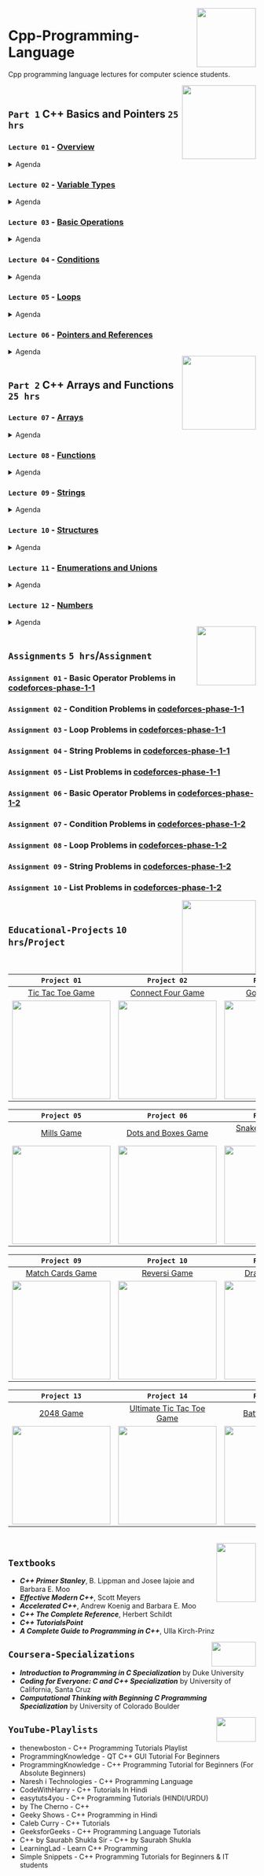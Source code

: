 <img align="right" width="120" height="120" src="https://github.com/cs-MohamedAyman/Computer-Science-Textbooks/blob/master/logos/cpp.jpg">

# Cpp-Programming-Language
Cpp programming language lectures for computer science students.

<img align="right" width="150" height="150" src="https://github.com/cs-MohamedAyman/Computer-Science-Textbooks/blob/master/logos/practice1.jpg">
<br>

## `Part 1` C++ Basics and Pointers `25 hrs`

### `Lecture 01` - [Overview](https://github.com/cs-MohamedAyman/Cpp-Programming-Language/blob/master/Lectures/README.md)
<details>
  <summary>Agenda</summary><br>

  - History of C++
  - Interpreter vs. Compiler
  - C++ Identifiers and Reserved Words
  - Lines and Indentation
  - Multi-Line Statements
  - Quotation and Comments
</details>

### `Lecture 02` - [Variable Types](https://github.com/cs-MohamedAyman/Cpp-Programming-Language/tree/master/Lectures/README.md)
<details>
  <summary>Agenda</summary><br>

  - C++ Variables
  - C++ Integers
  - C++ Floats
  - C++ Strings
  - C++ Arrays
  - Data Type Conversion
</details>

### `Lecture 03` - [Basic Operations](https://github.com/cs-MohamedAyman/Cpp-Programming-Language/tree/master/Lectures/README.md)
<details>
  <summary>Agenda</summary><br>

  - Arithmetic Operators
  - Comparison Operators
  - Bitwise Operators
  - Assignment Operators
  - Logical Operators
  - Operators Precedence
</details>

### `Lecture 04` - [Conditions](https://github.com/cs-MohamedAyman/Cpp-Programming-Language/tree/master/Lectures/README.md)
<details>
  <summary>Agenda</summary><br>

  - Decision making Definition
  - IF Statement
  - IF and ELSE Statements
  - IF, ELSE IF and ELSE Statements
  - Nested IF Statements
  - Single Statement Suites
  - Switch Statement
</details>

### `Lecture 05` - [Loops](https://github.com/cs-MohamedAyman/Cpp-Programming-Language/tree/master/Lectures/README.md)
<details>
  <summary>Agenda</summary><br>

  - Loop Definition
  - While Loop Statements
  - Do While Loop Statements
  - For Loop Statements
  - Nested Loops
  - Loop Control Statements
</details>

### `Lecture 06` - [Pointers and References](https://github.com/cs-MohamedAyman/Cpp-Programming-Language/tree/master/Lectures/README.md)
<details>
  <summary>Agenda</summary><br>

  - Introduction to Pointers
  - Incrementing and Decrementing Pointers
  - Pointer Comparisons
  - Array of Pointers
  - Pointer to a pointer
  - Reference Variables
</details>


<img align="right" width="150" height="150" src="https://github.com/cs-MohamedAyman/Computer-Science-Textbooks/blob/master/logos/practice1.jpg">
<br>

## `Part 2` C++ Arrays and Functions `25 hrs`

### `Lecture 07` - [Arrays](https://github.com/cs-MohamedAyman/Cpp-Programming-Language/tree/master/Lectures/README.md)
<details>
  <summary>Agenda</summary><br>

  - Introduction to Array
  - Declaring and Initializing Arrays
  - Accessing Array Elements
  - Multi-dimensional Static Arrays
  - Dynamic Arrays
  - Multi-dimensional Dynamic Arrays
</details>

### `Lecture 08` - [Functions](https://github.com/cs-MohamedAyman/Cpp-Programming-Language/tree/master/Lectures/README.md)
<details>
  <summary>Agenda</summary><br>

  - Function Definition
  - Function Calls and Return Statement
  - Passing by Reference and Value
  - Function Arguments
  - Higher Order Functions
  - Anonymous Functions
  - Function Prototype
  - Global and Local Variables
</details>

### `Lecture 09` - [Strings](https://github.com/cs-MohamedAyman/Cpp-Programming-Language/tree/master/Lectures/README.md)
<details>
  <summary>Agenda</summary><br>

  - Introduction to String
  - Basic String Operations
  - Capacity Functions
  - Element access Functions
  - Modifiers Functions
  - Iterator Functions
  - Manipulating Functions
</details>

### `Lecture 10` - [Structures](https://github.com/cs-MohamedAyman/Cpp-Programming-Language/tree/master/Lectures/README.md)
<details>
  <summary>Agenda</summary><br>

  - Introduction to Structures
  - Accessing Struct Members
  - Constructor and Methods
  - Non-Static Members
  - Nested Structs
  - Pointer of Structure
  - Array of Structure
  - Passing Structure by Reference and Value
</details>

### `Lecture 11` - [Enumerations and Unions](https://github.com/cs-MohamedAyman/Cpp-Programming-Language/tree/master/Lectures/README.md)
<details>
  <summary>Agenda</summary><br>

  - Introduction to Enums and Unions
  - Macro and Typedef
  - Structures vs Unions
  - Nested Enums and Unions
  - Pointer of Enums and Unions
  - Passing Enums and Unions by Reference and Value
</details>

### `Lecture 12` - [Numbers](https://github.com/cs-MohamedAyman/Cpp-Programming-Language/tree/master/Lectures/README.md)
<details>
  <summary>Agenda</summary><br>

  - Numbers in C++
  - Math Module
  - Numeric Module
  - Random Module
  - Iterator Module
</details>


<img align="right" width="120" height="120" src="https://github.com/cs-MohamedAyman/Computer-Science-Textbooks/blob/master/logos/practice2.jpg">
<br>

## `Assignments` `5 hrs`/`Assignment`

### `Assignment 01` - Basic Operator Problems in [codeforces-phase-1-1](https://github.com/cs-MohamedAyman/Problem-Solving-Training/tree/master/level-1/codeforces-phase-1-1)
### `Assignment 02` - Condition Problems in [codeforces-phase-1-1](https://github.com/cs-MohamedAyman/Problem-Solving-Training/tree/master/level-1/codeforces-phase-1-1)
### `Assignment 03` - Loop Problems in [codeforces-phase-1-1](https://github.com/cs-MohamedAyman/Problem-Solving-Training/tree/master/level-1/codeforces-phase-1-1)
### `Assignment 04` - String Problems in [codeforces-phase-1-1](https://github.com/cs-MohamedAyman/Problem-Solving-Training/tree/master/level-1/codeforces-phase-1-1)
### `Assignment 05` - List Problems in [codeforces-phase-1-1](https://github.com/cs-MohamedAyman/Problem-Solving-Training/tree/master/level-1/codeforces-phase-1-1)
### `Assignment 06` - Basic Operator Problems in [codeforces-phase-1-2](https://github.com/cs-MohamedAyman/Problem-Solving-Training/tree/master/level-1/codeforces-phase-1-2)
### `Assignment 07` - Condition Problems in [codeforces-phase-1-2](https://github.com/cs-MohamedAyman/Problem-Solving-Training/tree/master/level-1/codeforces-phase-1-2)
### `Assignment 08` - Loop Problems in [codeforces-phase-1-2](https://github.com/cs-MohamedAyman/Problem-Solving-Training/tree/master/level-1/codeforces-phase-1-2)
### `Assignment 09` - String Problems in [codeforces-phase-1-2](https://github.com/cs-MohamedAyman/Problem-Solving-Training/tree/master/level-1/codeforces-phase-1-2)
### `Assignment 10` - List Problems in [codeforces-phase-1-2](https://github.com/cs-MohamedAyman/Problem-Solving-Training/tree/master/level-1/codeforces-phase-1-2)

<img align="right" width="150" height="150" src="https://github.com/cs-MohamedAyman/Computer-Science-Textbooks/blob/master/logos/educational-projects.jpg">
<br>

## `Educational-Projects` `10 hrs`/`Project`

|`Project 01` | `Project 02` | `Project 03` | `Project 04` |
|:----:|:----:|:----:|:----:|
| [Tic Tac Toe Game](https://github.com/cs-MohamedAyman/Cpp-Programming-Language/blob/master/Projects/README.md) | [Connect Four Game](https://github.com/cs-MohamedAyman/Cpp-Programming-Language/blob/master/Projects/README.md) | [Gomoku Game](https://github.com/cs-MohamedAyman/Cpp-Programming-Language/blob/master/Projects/README.md) | [8 Puzzle Game](https://github.com/cs-MohamedAyman/Cpp-Programming-Language/blob/master/Projects/README.md) |
|<img width="200" height="200" src="https://github.com/cs-MohamedAyman/Computer-Science-Textbooks/blob/master/logos/tic-tac-toe-game.jpg">|<img width="200" height="200" src="https://github.com/cs-MohamedAyman/Computer-Science-Textbooks/blob/master/logos/connect-four-game.jpg">|<img width="200" height="200" src="https://github.com/cs-MohamedAyman/Computer-Science-Textbooks/blob/master/logos/gomoku-game.jpg">|<img width="200" height="200" src="https://github.com/cs-MohamedAyman/Computer-Science-Textbooks/blob/master/logos/8-puzzle-game.jpg">|

|`Project 05` | `Project 06` | `Project 07` | `Project 08` |
|:----:|:----:|:----:|:----:|
| [Mills Game](https://github.com/cs-MohamedAyman/Cpp-Programming-Language/blob/master/Projects/README.md) | [Dots and Boxes Game](https://github.com/cs-MohamedAyman/Cpp-Programming-Language/blob/master/Projects/README.md) | [Snakes and Ladders Game](https://github.com/cs-MohamedAyman/Cpp-Programming-Language/blob/master/Projects/README.md) | [Sudoku Game](https://github.com/cs-MohamedAyman/Cpp-Programming-Language/blob/master/Projects/README.md) |
|<img width="200" height="200" src="https://github.com/cs-MohamedAyman/Computer-Science-Textbooks/blob/master/logos/mills-game.jpg">|<img width="200" height="200" src="https://github.com/cs-MohamedAyman/Computer-Science-Textbooks/blob/master/logos/dots-and-boxes-game.jpg">|<img width="200" height="200" src="https://github.com/cs-MohamedAyman/Computer-Science-Textbooks/blob/master/logos/snakes-and-ladders-game.jpg">|<img width="200" height="200" src="https://github.com/cs-MohamedAyman/Computer-Science-Textbooks/blob/master/logos/sudoku-game.jpg">|

|`Project 09` | `Project 10` | `Project 11` | `Project 12` |
|:----:|:----:|:----:|:----:|
| [Match Cards Game](https://github.com/cs-MohamedAyman/Cpp-Programming-Language/blob/master/Projects/README.md) | [Reversi Game](https://github.com/cs-MohamedAyman/Cpp-Programming-Language/blob/master/Projects/README.md) | [Draughts Game](https://github.com/cs-MohamedAyman/Cpp-Programming-Language/blob/master/Projects/README.md) | [Minesweeper Game](https://github.com/cs-MohamedAyman/Cpp-Programming-Language/blob/master/Projects/README.md) |
|<img width="200" height="200" src="https://github.com/cs-MohamedAyman/Computer-Science-Textbooks/blob/master/logos/match-cards-game.jpg">|<img width="200" height="200" src="https://github.com/cs-MohamedAyman/Computer-Science-Textbooks/blob/master/logos/reversi-game.jpg">|<img width="200" height="200" src="https://github.com/cs-MohamedAyman/Computer-Science-Textbooks/blob/master/logos/draughts-game.jpg">|<img width="200" height="200" src="https://github.com/cs-MohamedAyman/Computer-Science-Textbooks/blob/master/logos/minesweeper-game.jpg">|

|`Project 13` | `Project 14` | `Project 15` | `Project 16` |
|:----:|:----:|:----:|:----:|
| [2048 Game](https://github.com/cs-MohamedAyman/Cpp-Programming-Language/blob/master/Projects/README.md) | [Ultimate Tic Tac Toe Game](https://github.com/cs-MohamedAyman/Cpp-Programming-Language/blob/master/Projects/README.md) | [Battleship Game](https://github.com/cs-MohamedAyman/Cpp-Programming-Language/blob/master/Projects/README.md) | [Multi Sudoku Game](https://github.com/cs-MohamedAyman/Cpp-Programming-Language/blob/master/Projects/README.md) |
|<img width="200" height="200" src="https://github.com/cs-MohamedAyman/Computer-Science-Textbooks/blob/master/logos/2048-game.jpg">|<img width="200" height="200" src="https://github.com/cs-MohamedAyman/Computer-Science-Textbooks/blob/master/logos/ultimate-tic-tac-toe-game.jpg">|<img width="200" height="200" src="https://github.com/cs-MohamedAyman/Computer-Science-Textbooks/blob/master/logos/battleship-game.jpg">|<img width="200" height="200" src="https://github.com/cs-MohamedAyman/Computer-Science-Textbooks/blob/master/logos/multi-sudoku-game.jpg">|

<br>
<img align="right" width="80" height="120" src="https://github.com/cs-MohamedAyman/Computer-Science-Textbooks/blob/master/logos/textbooks.jpg">

## `Textbooks`

* ***C++ Primer Stanley***, B. Lippman and Josee lajoie and Barbara E. Moo
* ***Effective Modern C++***, Scott Meyers
* ***Accelerated C++***, Andrew Koenig and Barbara E. Moo
* ***C++ The Complete Reference***, Herbert Schildt
* ***C++ TutorialsPoint***
* ***A Complete Guide to Programming in C++***, Ulla Kirch-Prinz

<img align="right" width="90" height="50" src="https://github.com/cs-MohamedAyman/Coursera-Specializations/blob/master/organizations-logos/coursera.jpg">

## `Coursera-Specializations`

* ***Introduction to Programming in C Specialization*** by Duke University
* ***Coding for Everyone: C and C++ Specialization*** by University of California, Santa Cruz
* ***Computational Thinking with Beginning C Programming Specialization*** by University of Colorado Boulder

<img align="right" width="80" height="50" src="https://github.com/cs-MohamedAyman/YouTube-Playlists/blob/master/organizations-logos/youtube.jpg">

## `YouTube-Playlists`

* thenewboston - C++ Programming Tutorials Playlist
* ProgrammingKnowledge - QT C++ GUI Tutorial For Beginners
* ProgrammingKnowledge - C++ Programming Tutorial for Beginners (For Absolute Beginners)
* Naresh i Technologies - C++ Programming Language
* CodeWithHarry - C++ Tutorials In Hindi
* easytuts4you - C++ Programming Tutorials (HINDI/URDU)
* by The Cherno - C++
* Geeky Shows - C++ Programming in Hindi
* Caleb Curry - C++ Tutorials
* GeeksforGeeks - C++ Programming Language Tutorials
* C++ by Saurabh Shukla Sir - C++ by Saurabh Shukla
* LearningLad - Learn C++ Programming
* Simple Snippets - C++ Programming Tutorials for Beginners & IT students
